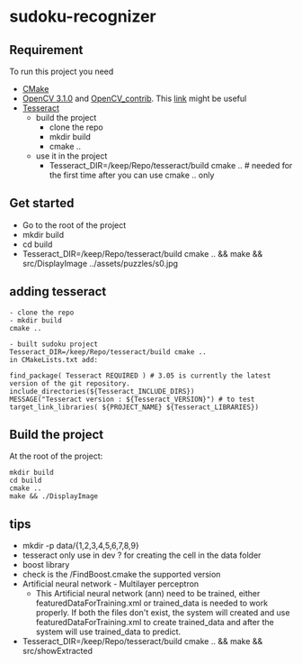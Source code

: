 # sudoku-recognizer

## Requirement

To run this project you need 
* [CMake](https://cmake.org/)
* [OpenCV 3.1.0](http://opencv.org/downloads.html) and [OpenCV_contrib](https://github.com/opencv/opencv_contrib). This [link](http://docs.opencv.org/3.1.0/df/d65/tutorial_table_of_content_introduction.html) might be useful
* [Tesseract](https://github.com/tesseract-ocr)
  * build the project
    * clone the repo
    * mkdir build
    * cmake ..
  * use it in the project
    * Tesseract_DIR=/keep/Repo/tesseract/build cmake .. # needed for the first time after you can use cmake .. only

## Get started

* Go to the root of the project
* mkdir build
* cd build
* Tesseract_DIR=/keep/Repo/tesseract/build cmake .. && make && src/DisplayImage ../assets/puzzles/s0.jpg

## adding tesseract
```
- clone the repo
- mkdir build
cmake ..

- built sudoku project
Tesseract_DIR=/keep/Repo/tesseract/build cmake ..
in CMakeLists.txt add:

find_package( Tesseract REQUIRED ) # 3.05 is currently the latest version of the git repository.
include_directories(${Tesseract_INCLUDE_DIRS})
MESSAGE("Tesseract version : ${Tesseract_VERSION}") # to test
target_link_libraries( ${PROJECT_NAME} ${Tesseract_LIBRARIES})
```

## Build the project

At the root of the project:
```
mkdir build
cd build
cmake ..
make && ./DisplayImage
```

## tips
* mkdir -p data/{1,2,3,4,5,6,7,8,9}
* tesseract only use in dev ? for creating the cell in the data folder
* boost library
 * check is the /FindBoost.cmake the supported version
* Artificial neural network - Multilayer perceptron
  * This Artificial neural network (ann) need to be trained, either featuredDataForTraining.xml or trained_data is needed to work properly. If both the files don't exist, the system will created and use featuredDataForTraining.xml to create trained_data and after the system will use trained_data to predict.
* Tesseract_DIR=/keep/Repo/tesseract/build cmake .. && make && src/showExtracted
